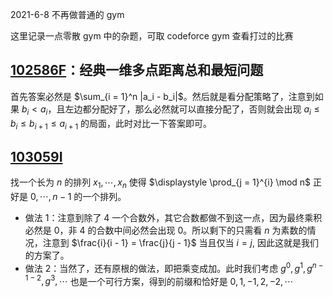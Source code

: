 2021-6-8 不再做普通的 gym

这里记录一点零散 gym 中的杂题，可取 codeforce gym 查看打过的比赛

## [102586F](https://codeforces.com/gym/102986/problem/F)：经典一维多点距离总和最短问题

首先答案必然是 $\sum_{i = 1}^n |a_i - b_i|$。然后就是看分配策略了，注意到如果 $b_i < a_i$，且左边都分配好了，那么必然就可以直接分配了，否则就会出现 $a_i \leq b_i \leq b_{i + 1} \leq a_{i + 1}$ 的局面，此时对比一下答案即可。


## [103059I](https://codeforces.com/gym/103059/problem/I)

找一个长为 $n$ 的排列 $x_1, \cdots, x_n$ 使得 $\displaystyle \prod_{j = 1}^{i} \mod n$ 正好是 $0, \cdots, n - 1$ 的一个排列。

- 做法 1：注意到除了 4 一个合数外，其它合数都做不到这一点，因为最终乘积必然是 0，非 4 的合数中间必然会出现 0。所以剩下的只需看 $n$ 为素数的情况，注意到 $\frac{i}{i - 1} = \frac{j}{j - 1}$ 当且仅当 $i = j$, 因此这就是我们的方案了。
- 做法 2：当然了，还有原根的做法，即把乘变成加。此时我们考虑 $g^0, g^{1}, g^{n - 1 - 2}, g^{3}, \cdots$ 也是一个可行方案，得到的前缀和恰好是 $0, 1, -1, 2, -2, \cdots$
